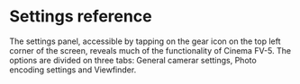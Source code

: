 # Settings reference

The settings panel, accessible by tapping on the gear icon   on the top left corner of the screen, reveals much of the functionality of Cinema FV-5. The options are divided on three tabs: General camerar settings, Photo encoding settings and Viewfinder.

